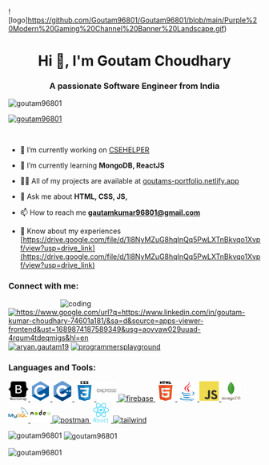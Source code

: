 ![logo]https://github.com/Goutam96801/Goutam96801/blob/main/Purple%20Modern%20Gaming%20Channel%20Banner%20Landscape.gif)
<h1 align="center">Hi 👋, I'm Goutam Choudhary</h1>
<h3 align="center">A passionate Software Engineer from India</h3>

<p align="left"> <img src="https://komarev.com/ghpvc/?username=goutam96801&label=Profile%20views&color=0e75b6&style=flat" alt="goutam96801" /> </p>

<p align="left"> <a href="https://github.com/ryo-ma/github-profile-trophy"><img src="https://github-profile-trophy.vercel.app/?username=goutam96801" alt="goutam96801" /></a> </p>

<p align="left"> <a href="https://twitter.com/" target="blank"><img src="https://img.shields.io/twitter/follow/?logo=twitter&style=for-the-badge" alt="" /></a> </p>

- 🔭 I’m currently working on [CSEHELPER](csehelper.netlify.app)

- 🌱 I’m currently learning **MongoDB, ReactJS**

- 👨‍💻 All of my projects are available at [goutams-portfolio.netlify.app](goutams-portfolio.netlify.app)

- 💬 Ask me about **HTML, CSS, JS,**

- 📫 How to reach me **gautamkumar96801@gmail.com**

- 📄 Know about my experiences [https://drive.google.com/file/d/1l8NyMZuG8hqInQq5PwLXTnBkvqo1Xvpf/view?usp=drive_link](https://drive.google.com/file/d/1l8NyMZuG8hqInQq5PwLXTnBkvqo1Xvpf/view?usp=drive_link)

<h3 align="left">Connect with me:</h3>

<img align="right" alt="coding" width="400" src="https://media.giphy.com/media/26tn33aiTi1jkl6H6/giphy.gif"/>
<p align="left">
<a href="https://linkedin.com/in/https://www.google.com/url?q=https://www.linkedin.com/in/goutam-kumar-choudhary-74601a181/&sa=d&source=apps-viewer-frontend&ust=1689874187589349&usg=aovvaw029uuad-4rqum4tdeqmigs&hl=en" target="blank"><img align="center" src="https://raw.githubusercontent.com/rahuldkjain/github-profile-readme-generator/master/src/images/icons/Social/linked-in-alt.svg" alt="https://www.google.com/url?q=https://www.linkedin.com/in/goutam-kumar-choudhary-74601a181/&sa=d&source=apps-viewer-frontend&ust=1689874187589349&usg=aovvaw029uuad-4rqum4tdeqmigs&hl=en" height="30" width="40" /></a>
<a href="https://instagram.com/aryan.gautam19" target="blank"><img align="center" src="https://raw.githubusercontent.com/rahuldkjain/github-profile-readme-generator/master/src/images/icons/Social/instagram.svg" alt="aryan.gautam19" height="30" width="40" /></a>
<a href="https://www.youtube.com/c/programmersplayground" target="blank"><img align="center" src="https://raw.githubusercontent.com/rahuldkjain/github-profile-readme-generator/master/src/images/icons/Social/youtube.svg" alt="programmersplayground" height="30" width="40" /></a>
</p>

<h3 align="left">Languages and Tools:</h3>
<p align="left"> <a href="https://getbootstrap.com" target="_blank" rel="noreferrer"> <img src="https://raw.githubusercontent.com/devicons/devicon/master/icons/bootstrap/bootstrap-plain-wordmark.svg" alt="bootstrap" width="40" height="40"/> </a> <a href="https://www.cprogramming.com/" target="_blank" rel="noreferrer"> <img src="https://raw.githubusercontent.com/devicons/devicon/master/icons/c/c-original.svg" alt="c" width="40" height="40"/> </a> <a href="https://www.w3schools.com/cpp/" target="_blank" rel="noreferrer"> <img src="https://raw.githubusercontent.com/devicons/devicon/master/icons/cplusplus/cplusplus-original.svg" alt="cplusplus" width="40" height="40"/> </a> <a href="https://www.w3schools.com/css/" target="_blank" rel="noreferrer"> <img src="https://raw.githubusercontent.com/devicons/devicon/master/icons/css3/css3-original-wordmark.svg" alt="css3" width="40" height="40"/> </a> <a href="https://expressjs.com" target="_blank" rel="noreferrer"> <img src="https://raw.githubusercontent.com/devicons/devicon/master/icons/express/express-original-wordmark.svg" alt="express" width="40" height="40"/> </a> <a href="https://firebase.google.com/" target="_blank" rel="noreferrer"> <img src="https://www.vectorlogo.zone/logos/firebase/firebase-icon.svg" alt="firebase" width="40" height="40"/> </a> <a href="https://www.w3.org/html/" target="_blank" rel="noreferrer"> <img src="https://raw.githubusercontent.com/devicons/devicon/master/icons/html5/html5-original-wordmark.svg" alt="html5" width="40" height="40"/> </a> <a href="https://www.java.com" target="_blank" rel="noreferrer"> <img src="https://raw.githubusercontent.com/devicons/devicon/master/icons/java/java-original.svg" alt="java" width="40" height="40"/> </a> <a href="https://developer.mozilla.org/en-US/docs/Web/JavaScript" target="_blank" rel="noreferrer"> <img src="https://raw.githubusercontent.com/devicons/devicon/master/icons/javascript/javascript-original.svg" alt="javascript" width="40" height="40"/> </a> <a href="https://www.mongodb.com/" target="_blank" rel="noreferrer"> <img src="https://raw.githubusercontent.com/devicons/devicon/master/icons/mongodb/mongodb-original-wordmark.svg" alt="mongodb" width="40" height="40"/> </a> <a href="https://www.mysql.com/" target="_blank" rel="noreferrer"> <img src="https://raw.githubusercontent.com/devicons/devicon/master/icons/mysql/mysql-original-wordmark.svg" alt="mysql" width="40" height="40"/> </a> <a href="https://nodejs.org" target="_blank" rel="noreferrer"> <img src="https://raw.githubusercontent.com/devicons/devicon/master/icons/nodejs/nodejs-original-wordmark.svg" alt="nodejs" width="40" height="40"/> </a> <a href="https://postman.com" target="_blank" rel="noreferrer"> <img src="https://www.vectorlogo.zone/logos/getpostman/getpostman-icon.svg" alt="postman" width="40" height="40"/> </a> <a href="https://reactjs.org/" target="_blank" rel="noreferrer"> <img src="https://raw.githubusercontent.com/devicons/devicon/master/icons/react/react-original-wordmark.svg" alt="react" width="40" height="40"/> </a> <a href="https://tailwindcss.com/" target="_blank" rel="noreferrer"> <img src="https://www.vectorlogo.zone/logos/tailwindcss/tailwindcss-icon.svg" alt="tailwind" width="40" height="40"/> </a> </p>

<p><img align="left" src="https://github-readme-stats.vercel.app/api/top-langs?username=goutam96801&show_icons=true&locale=en&layout=compact" alt="goutam96801" /></p>

<p>&nbsp;<img align="center" src="https://github-readme-stats.vercel.app/api?username=goutam96801&show_icons=true&locale=en" alt="goutam96801" /></p>

<p><img align="center" src="https://github-readme-streak-stats.herokuapp.com/?user=goutam96801&" alt="goutam96801" /></p>
